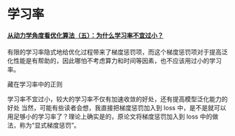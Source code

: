 # 学习率

#### [从动力学角度看优化算法（五）：为什么学习率不宜过小？](https://kexue.fm/archives/7787)

有限的学习率隐式地给优化过程带来了梯度惩罚项，而这个梯度惩罚项对于提高泛化性能是有帮助的，因此哪怕不考虑算力和时间等因素，也不应该用过小的学习率。

藏在学习率中的正则

学习率不宜过小，较大的学习率不仅有加速收敛的好处，还有提高模型泛化能力的好处
当然，可能有些读者会想，我直接把梯度惩罚加入到 loss 中，是不是就可以用足够小的学习率了？理论上确实是的，原论文将梯度惩罚加入到 loss 中的做法，称为“显式梯度惩罚”。

